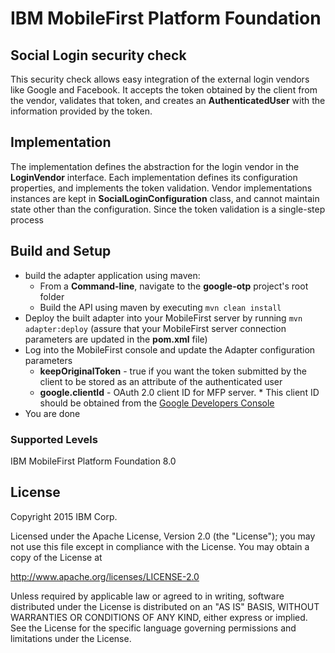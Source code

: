 IBM MobileFirst Platform Foundation
===

## Social Login security check
This security check allows easy integration of the external login vendors like Google and Facebook.
 It accepts the token obtained by the client from the vendor, validates that token, and creates an **AuthenticatedUser** with the information provided by the token. 

## Implementation
The implementation defines the abstraction for the login vendor in the **LoginVendor** interface.
Each implementation defines its configuration properties, and implements the token validation. 
Vendor implementations instances are kept in **SocialLoginConfiguration** class, and cannot maintain state other than the configuration.
 Since the token validation is a single-step process


## Build and Setup

* build the adapter application using maven:
    * From a **Command-line**, navigate to the **google-otp** project's root folder
    * Build the API using maven by executing `mvn clean install`
* Deploy the built adapter into your MobileFirst server by running `mvn adapter:deploy` (assure that your MobileFirst
  server connection parameters are updated in the **pom.xml** file)
* Log into the MobileFirst console and update the Adapter configuration parameters
    * **keepOriginalToken** - true if you want the token submitted by the client to be stored as an attribute of the authenticated user
    * **google.clientId** - OAuth 2.0 client ID for MFP server.
                            * This client ID should be obtained from the [Google Developers Console](https://console.developers.google.com/apis/credentials)
* You are done

### Supported Levels
IBM MobileFirst Platform Foundation 8.0

## License
Copyright 2015 IBM Corp.

Licensed under the Apache License, Version 2.0 (the "License");
you may not use this file except in compliance with the License.
You may obtain a copy of the License at

http://www.apache.org/licenses/LICENSE-2.0

Unless required by applicable law or agreed to in writing, software
distributed under the License is distributed on an "AS IS" BASIS,
WITHOUT WARRANTIES OR CONDITIONS OF ANY KIND, either express or implied.
See the License for the specific language governing permissions and
limitations under the License.